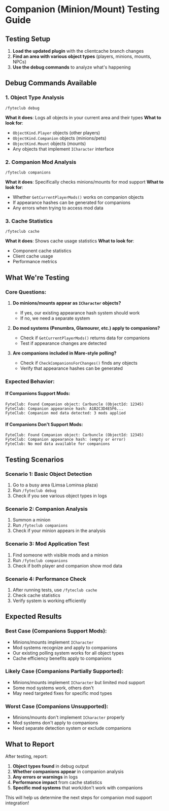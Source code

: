 # Companion (Minion/Mount) Testing Guide

## Testing Setup

1. **Load the updated plugin** with the clientcache branch changes
2. **Find an area with various object types** (players, minions, mounts, NPCs)
3. **Use the debug commands** to analyze what's happening

## Debug Commands Available

### 1. Object Type Analysis
```
/fyteclub debug
```
**What it does**: Logs all objects in your current area and their types
**What to look for**: 
- `ObjectKind.Player` objects (other players)
- `ObjectKind.Companion` objects (minions/pets)
- `ObjectKind.Mount` objects (mounts)
- Any objects that implement `ICharacter` interface

### 2. Companion Mod Analysis  
```
/fyteclub companions
```
**What it does**: Specifically checks minions/mounts for mod support
**What to look for**:
- Whether `GetCurrentPlayerMods()` works on companion objects
- If appearance hashes can be generated for companions
- Any errors when trying to access mod data

### 3. Cache Statistics
```
/fyteclub cache
```
**What it does**: Shows cache usage statistics
**What to look for**:
- Component cache statistics
- Client cache usage
- Performance metrics

## What We're Testing

### Core Questions:
1. **Do minions/mounts appear as `ICharacter` objects?**
   - If yes, our existing appearance hash system should work
   - If no, we need a separate system

2. **Do mod systems (Penumbra, Glamourer, etc.) apply to companions?**
   - Check if `GetCurrentPlayerMods()` returns data for companions
   - Test if appearance changes are detected

3. **Are companions included in Mare-style polling?**
   - Check if `CheckCompanionsForChanges()` finds any objects
   - Verify that appearance hashes can be generated

### Expected Behavior:

#### If Companions Support Mods:
```
FyteClub: Found Companion object: Carbuncle (ObjectId: 12345)
FyteClub: Companion appearance hash: A1B2C3D4E5F6...
FyteClub: Companion mod data detected: 3 mods applied
```

#### If Companions Don't Support Mods:
```
FyteClub: Found Companion object: Carbuncle (ObjectId: 12345)  
FyteClub: Companion appearance hash: (empty or error)
FyteClub: No mod data available for companions
```

## Testing Scenarios

### Scenario 1: Basic Object Detection
1. Go to a busy area (Limsa Lominsa plaza)
2. Run `/fyteclub debug`
3. Check if you see various object types in logs

### Scenario 2: Companion Analysis
1. Summon a minion
2. Run `/fyteclub companions`
3. Check if your minion appears in the analysis

### Scenario 3: Mod Application Test
1. Find someone with visible mods and a minion
2. Run `/fyteclub companions`
3. Check if both player and companion show mod data

### Scenario 4: Performance Check
1. After running tests, use `/fyteclub cache`
2. Check cache statistics
3. Verify system is working efficiently

## Expected Results

### Best Case (Companions Support Mods):
- Minions/mounts implement `ICharacter`
- Mod systems recognize and apply to companions
- Our existing polling system works for all object types
- Cache efficiency benefits apply to companions

### Likely Case (Companions Partially Supported):
- Minions/mounts implement `ICharacter` but limited mod support
- Some mod systems work, others don't
- May need targeted fixes for specific mod types

### Worst Case (Companions Unsupported):
- Minions/mounts don't implement `ICharacter` properly
- Mod systems don't apply to companions
- Need separate detection system or exclude companions

## What to Report

After testing, report:
1. **Object types found** in debug output
2. **Whether companions appear** in companion analysis
3. **Any errors or warnings** in logs
4. **Performance impact** from cache statistics
5. **Specific mod systems** that work/don't work with companions

This will help us determine the next steps for companion mod support integration!
